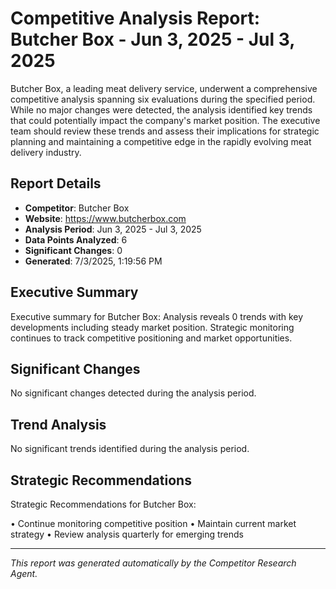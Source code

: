 # Competitive Analysis Report: Butcher Box - Jun 3, 2025 - Jul 3, 2025

Butcher Box, a leading meat delivery service, underwent a comprehensive competitive analysis spanning six evaluations during the specified period. While no major changes were detected, the analysis identified key trends that could potentially impact the company's market position. The executive team should review these trends and assess their implications for strategic planning and maintaining a competitive edge in the rapidly evolving meat delivery industry.

## Report Details

- **Competitor**: Butcher Box
- **Website**: https://www.butcherbox.com
- **Analysis Period**: Jun 3, 2025 - Jul 3, 2025
- **Data Points Analyzed**: 6
- **Significant Changes**: 0
- **Generated**: 7/3/2025, 1:19:56 PM

## Executive Summary

Executive summary for Butcher Box: Analysis reveals 0 trends with key developments including steady market position. Strategic monitoring continues to track competitive positioning and market opportunities.

## Significant Changes

No significant changes detected during the analysis period.

## Trend Analysis

No significant trends identified during the analysis period.

## Strategic Recommendations

Strategic Recommendations for Butcher Box:

• Continue monitoring competitive position
• Maintain current market strategy
• Review analysis quarterly for emerging trends

---

*This report was generated automatically by the Competitor Research Agent.*
